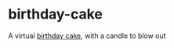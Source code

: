 # birthday-cake
A virtual [birthday cake][cake], with a candle to blow out

[cake]: https://dvberkel.github.io/birthday-cake/
